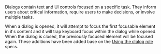 Dialogs contain text and UI controls focused on a specific task.  They inform users about critical
information, require users to make decisions, or involve multiple tasks.

When a dialog is opened, it will attempt to focus the first focusable element in it's content and
it will trap keyboard focus within the dialog while opened. When the dialog is closed, the previously
focused element will be focused again. These additions have been added base on the
[Using the dialog role](https://developer.mozilla.org/en-US/docs/Web/Accessibility/ARIA/ARIA_Techniques/Using_the_dialog_role)
specs.
